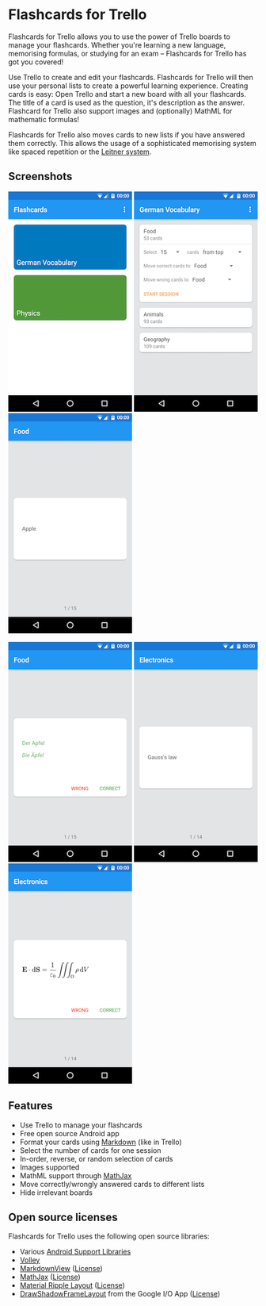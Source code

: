 Flashcards for Trello
====================

Flashcards for Trello allows you to use the power of Trello boards to manage your flashcards.
Whether you're learning a new language, memorising formulas, or studying for an exam – Flashcards
for Trello has got you covered!

Use Trello to create and edit your flashcards. Flashcards for Trello will then use your personal
lists to create a powerful learning experience. Creating cards is easy: Open Trello and start a new
board with all your flashcards. The title of a card is used as the question, it's description as the
 answer. Flashcard for Trello also support images and (optionally) MathML for mathematic formulas!

Flashcards for Trello also moves cards to new lists if you have answered them correctly. This allows
the usage of a sophisticated memorising system like spaced repetition or the
[Leitner system](https://en.wikipedia.org/wiki/Leitner_system).

Screenshots
------------

![Screenshot](screens/screen1_mini.png) 
![Screenshot](screens/screen2_mini.png) 
![Screenshot](screens/screen3_mini.png)


![Screenshot](screens/screen4_mini.png) 
![Screenshot](screens/screen5_mini.png) 
![Screenshot](screens/screen6_mini.png)

Features
--------

* Use Trello to manage your flashcards
* Free open source Android app
* Format your cards using [Markdown](https://en.wikipedia.org/wiki/Markdown) (like in Trello)
* Select the number of cards for one session
* In-order, reverse, or random selection of cards
* Images supported
* MathML support through [MathJax](https://www.mathjax.org/)
* Move correctly/wrongly answered cards to different lists
* Hide irrelevant boards

Open source licenses
-------------------

Flashcards for Trello uses the following open source libraries:

* Various [Android Support Libraries](http://developer.android.com/tools/support-library/index.html)
* [Volley](http://developer.android.com/training/volley/index.html)
* [MarkdownView](https://github.com/falnatsheh/MarkdownView) ([License](https://raw.githubusercontent.com/falnatsheh/MarkdownView/master/license.txt))
* [MathJax](https://www.mathjax.org/) ([License](https://raw.githubusercontent.com/mathjax/MathJax/master/LICENSE))
* [Material Ripple Layout](https://github.com/balysv/material-ripple) ([License](https://raw.githubusercontent.com/balysv/material-ripple/master/LICENSE))
* [DrawShadowFrameLayout](https://github.com/google/iosched/blob/master/android/src/main/java/com/google/samples/apps/iosched/ui/widget/DrawShadowFrameLayout.java) from the Google I/O App  ([License](https://raw.githubusercontent.com/google/iosched/master/LICENSE.txt))